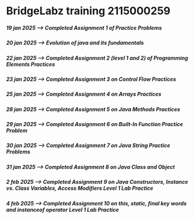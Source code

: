 
# BridgeLabz training 2115000259

<h5>  19 jan 2025 --> Completed Assignment 1  of Practice Problems</h5>
<h5>  20 jan 2025 --> Evolution of java and its fundamentals </h5>
<h5>  22 jan 2025 --> Completed Assignment 2 (level 1 and 2) of Programming Elements Practices</h5>
<h5>  23 jan 2025 --> Completed Assignment 3  on Control Flow Practices</h5>
<h5>  25 jan 2025 --> Completed Assignment 4  on Arrays Practices</h5>
<h5>  28 jan 2025 --> Completed Assignment 5 on Java Methods Practices</h5>
<h5>  29 jan 2025 --> Completed Assignment 6 on Built-In Function Practice Problem</h5>
<h5>  30 jan 2025 --> Completed Assignment 7 on Java String Practice Problems</h5>
<h5>  31 jan 2025 --> Completed Assignment 8 on Java Class and Object</h5>
<h5>  2 feb 2025 --> Completed Assignment 9 on Java Constructors, Instance vs. Class Variables, Access Modifiers Level 1 Lab Practice</h5>
<h5>  4 feb 2025 --> Completed Assignment 10 on this, static, final key words and instanceof operator Level 1 Lab Practice </h5>
